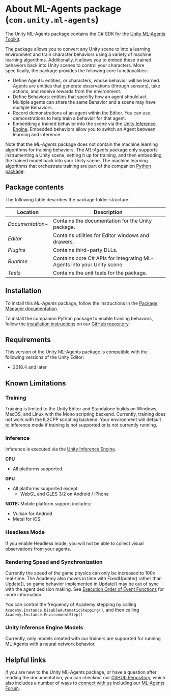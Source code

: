 # About ML-Agents package (`com.unity.ml-agents`)

The Unity ML-Agents package contains the C# SDK for the [Unity ML-Agents Toolkit].

The package allows you to convert any Unity scene to into a learning
environment and train character behaviors using a variety of machine learning
algorithms. Additionally, it allows you to embed these trained behaviors back into
Unity scenes to control your characters. More specifically, the package provides
 the following core functionalities:

* Define Agents: entities, or characters, whose behavior will be learned. Agents are entities
  that generate observations (through sensors), take actions, and receive rewards from
  the environment.
* Define Behaviors: entities that specifiy how an agent should act. Multiple agents can
  share the same Behavior and a scene may have multiple Behaviors.
* Record demonstrations of an agent within the Editor. You can use demonstrations
  to help train a behavior for that agent.
* Embedding a trained behavior into the scene via the [Unity Inference Engine].
  Embedded behaviors allow you to switch an Agent between learning and inference.

Note that the *ML-Agents* package does not contain the machine learning algorithms for training
behaviors. The *ML-Agents* package only supports instrumenting a Unity scene, setting it up for
training, and then embedding the trained model back into your Unity scene. The machine learning
algorithms that orchestrate training are part of the companion [Python package].


## Package contents

The following table describes the package folder structure:

|**Location**|**Description**|
|---|---|
|*Documentation~*|Contains the documentation for the Unity package.|
|*Editor*|Contains utilities for Editor windows and drawers.|
|*Plugins*|Contains third-party DLLs.|
|*Runtime*|Contains core C# APIs for integrating ML-Agents into your Unity scene. |
|*Tests*|Contains the unit tests for the package.|


<a name="Installation"></a>
## Installation

To install this *ML-Agents* package, follow the instructions in the [Package Manager documentation].

To install the companion Python package to enable training behaviors, follow the
[installation instructions] on our [GitHub repository].


## Requirements

This version of the Unity ML-Agents package is compatible with the following versions of the
Unity Editor:

* 2018.4 and later


## Known Limitations

### Training
Training is limited to the Unity Editor and Standalone builds on Windows, MacOS, and Linux with the
Mono scripting backend. Currently, training does not work with the IL2CPP scripting backend.  Your
environment will default to inference mode if training is not supported or is not currently running.

### Inference
Inference is executed via the [Unity Inference Engine](https://docs.unity3d.com/Packages/com.unity.barracuda@latest/index.html).

**CPU**
- All platforms supported.

**GPU**
- All platforms supported except:
  - WebGL and GLES 3/2 on Android / iPhone

 **NOTE:** Mobile platform support includes:
 - Vulkan for Android
 - Metal for iOS.

### Headless Mode

If you enable Headless mode, you will not be able to collect visual observations
from your agents.

### Rendering Speed and Synchronization

Currently the speed of the game physics can only be increased to 100x real-time.
The Academy also moves in time with FixedUpdate() rather than Update(), so game
behavior implemented in Update() may be out of sync with the agent decision
making. See [Execution Order of Event Functions] for more information.

You can control the frequency of Academy stepping by calling
`Academy.Instance.DisableAutomaticStepping()`, and then calling
`Academy.Instance.EnvironmentStep()`

### Unity Inference Engine Models
Currently, only models created with our trainers are supported for running
ML-Agents with a neural network behavior.


## Helpful links

If you are new to the Unity ML-Agents package, or have a question after reading
the documentation, you can checkout our
[GitHUb Repository], which also includes a number of ways to [connect with us]
including our [ML-Agents Forum].


[Unity ML-Agents Toolkit]: https://github.com/Unity-Technologies/ml-agents
[Unity Inference Engine]: https://docs.unity3d.com/Packages/com.unity.barracuda@latest/index.html
[Package Manager documentation]: https://docs.unity3d.com/Manual/upm-ui-install.html
[installation instructions]: https://github.com/Unity-Technologies/ml-agents/blob/release_1_docs/docs/Installation.md
[GitHUb Repository]: https://github.com/Unity-Technologies/ml-agents
[Python package]: https://github.com/Unity-Technologies/ml-agents
[Execution Order of Event Functions]: https://docs.unity3d.com/Manual/ExecutionOrder.html
[connect with us]: https://github.com/Unity-Technologies/ml-agents#community-and-feedback
[ML-Agents Forum]: https://forum.unity.com/forums/ml-agents.453/
